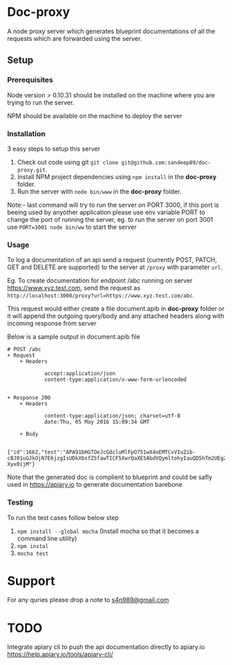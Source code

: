 # Doc-proxy

A node proxy server which generates blueprint documentations of all the requests which are forwarded using the server.

## Setup

### Prerequisites

Node version > 0.10.31 should be installed on the machine where you are trying to run the server. 

NPM should be available on the machine to deploy the server

### Installation

3 easy steps to setup this server 

1. Check out code using git `git clone git@github.com:sandeep89/doc-proxy.git`.
2. Install NPM project dependencies using `npm install` in the <b>doc-proxy</b> folder.
3. Run the server with `node bin/www` in the <b>doc-proxy</b> folder.

Note:- last command will try to run the server on PORT 3000, if this port is beeing used by anyother application please use env variable PORT to change the port of running the server, eg. to run the server on port 3001 use `PORT=3001 node bin/ww` to start the server 

### Usage
To log a documentation of an api send a request (currently POST, PATCH, GET and DELETE are supported) to the server at `/proxy` with parameter `url`.

Eg. To create documentation for endpoint /abc running on server https://www.xyz.test.com, send the request as `http://localhost:3000/proxy?url=https://www.xyz.test.com/abc`.

This request would either create a file document.apib in <b>doc-proxy</b> folder or it will append the outgoing query/body and any attached headers along with incoming response from server

Below is a sample output in document.apib file

```
# POST /abc
+ Request
    + Headers

            accept:application/json
            content-type:application/x-www-form-urlencoded


+ Response 200
    + Headers

            content-type:application/json; charset=utf-8
            date:Thu, 05 May 2016 15:09:34 GMT

    + Body

            {"id":1662,"test":"APA91bHGTOeJcGdcluMlFpO751wX4oEMTCvVIuZib-cBJ01uGJkOjN7E6jzgIsUDkXbsfZSfawTICF5XwrQaXE5AbdVQymltohyIauQD5hTm2UEgZEl_N5qb0lUZnOLbZjh8-Xyx0ijM"}

```

Note that the generated doc is complient to blueprint and could be safly used in https://apiary.io to generate documentation barebone

### Testing
To run the test cases follow below step
1. `npm install --global mocha` (Install mocha so that it becomes a command line utility)
2. `npm instal` 
3. `mocha test`

# Support
For any quries please drop a note to s4n989@gmail.com

# TODO
Integrate apiary cli to push the api documentation directly to apiary.io
https://help.apiary.io/tools/apiary-cli/

